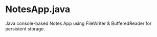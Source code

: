# NotesApp.java
Java console-based Notes App using FileWriter &amp; BufferedReader for persistent storage.
